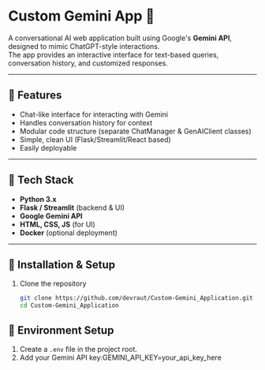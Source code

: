 # Custom Gemini App 🚀

A conversational AI web application built using Google's **Gemini API**, designed to mimic ChatGPT-style interactions.  
The app provides an interactive interface for text-based queries, conversation history, and customized responses.

---

## 🔹 Features
- Chat-like interface for interacting with Gemini
- Handles conversation history for context
- Modular code structure (separate ChatManager & GenAIClient classes)
- Simple, clean UI (Flask/Streamlit/React based)
- Easily deployable

---

## 🔹 Tech Stack
- **Python 3.x**
- **Flask / Streamlit** (backend & UI)
- **Google Gemini API**
- **HTML, CSS, JS** (for UI)
- **Docker** (optional deployment)

---

## 🔹 Installation & Setup
1. Clone the repository
   ```bash
   git clone https://github.com/devraut/Custom-Gemini_Application.git
   cd Custom-Gemini_Application

## 🔑 Environment Setup
1. Create a `.env` file in the project root.
2. Add your Gemini API key:GEMINI_API_KEY=your_api_key_here